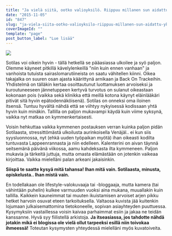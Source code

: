 ```yaml
---
title: "Ja vielä siitä, ootko valioyksilö. Riippuu millanen sun aidattu yksiö on. Mieti sitä."
date: "2015-11-05"
id: "847"
slug: "ja-viela-siita-ootko-valioyksilo-riippuu-millanen-sun-aidattu-yksio-on-mieti-sita"
coverImageId: ""
template: "page"
post_button_label: "Lue lisää"
---
```


[![](images/201511051538537126.png)](http://2.bp.blogspot.com/-CavFdc8vpik/VjtgvO3lwRI/AAAAAAAAKWY/DqH-fy5KyWA/s1600/201511051538537126.png)

  

Sotilas voi oikein hyvin - tällä hetkellä se pääasiassa ulkoilee ja syö paljon. Olemme käyneet pitkillä kävelylenkeillä "niin kuin ennen vanhaan" ja vanhoista tutuista sairaslomarutiineista on saatu vähitellen kiinni. Oikea takajalka on suuren osan ajasta käärittynä arnikaan ja Back On Trackeihin. Yhdistelmä on tälläkin kertaa osoittautunut luottamuksen arvoiseksi ja kuroutuneeseen jännetuppeen kertyvä turvotus on sulanut oikeastaan kokonaan pois (vaikka sekä klinikka että meillä kotona käynyt eläinlääkäri pitivät sitä hyvin epätodennäköisenä). Sotilas on onneksi oma iloinen itsensä. Tuntuu hyvältä nähdä että se viihtyy nykyisessä kodissaan yhtä hyvin kuin minäkin. Tallilla on paljon mukavampi käydä kuin viime syksynä, vaikka nyt matkaa on kymmenkertaisesti.

  

Voisin hehkuttaa vaikka kymmenen postauksen verran kuinka paljon pidän Sotilaasta, stressittömästä ulkoilusta aurinkoisella Venäjäl.. ei kun siis syysluonnossa, nyt (ehkä uuden työpaikan myötä) ihan oikeasti kodilta tuntuvasta Lappeenrannasta ja niin edelleen. Kalenterini on aivan täynnä seitsemänä päivänä viikossa, aamu kahdeksasta ilta kymmeneen. Paljon mukavia ja tärkeitä juttuja, mutta omasta elämästään on jotenkin vaikeaa kirjoittaa. Vaikka mielelläni palan arkeani jakaisinkin.

  

**Siispä te saatte kysyä mitä tahansa! Ihan mitä vain. Sotilaasta, minusta, opiskelusta.. Ihan mistä vain.**

En todellakaan ole lifestyle-valokuvaaja tai -bloggaaja, mutta kamera (tai vähintään puhelin) kulkee varmuuden vuoksi aina mukana, muuallakin kuin tallilla. Kaikkein kauneimmat tai muuten ikuistamisen arvoiset arjen pikku hetket harvoin osuvat eteen tarkoituksella. Valtaosa kuvista jää kuitenkin lojumaan julkaisemattomina tietokoneelle, sopivan asiayhteyden puuttuessa. Kysymyksiin vastaillessa voisin kaivaa parhaimmat esiin ja jakaa ne teidän kanssanne. Hyvä syy fiilistellä arkistoja. **Ja itseasiassa, jos tahdotte nähdä jotakin mikä ei blogissa ole vielä ollut tarpeeksi esillä niin toivokaa ihmeessä!** Toteutan kysymysten yhteydessä mielelläni myös kuvatoiveita.
